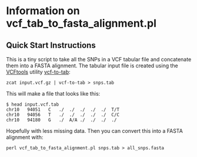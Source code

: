 # Information on vcf_tab_to_fasta_alignment.pl

## Quick Start Instructions

This is a tiny script to take all the SNPs in a VCF tabular file and concatenate them into a FASTA alignment. The tabular input file is created using the [VCFtools](http://vcftools.sourceforge.net/) utility [vcf-to-tab](http://vcftools.sourceforge.net/perl_module.html#vcf-to-tab):

	zcat input.vcf.gz | vcf-to-tab > snps.tab

This will make a file that looks like this:

	$ head input.vcf.tab
	chr10	94051	C	./	./	./	./	./	T/T
	chr10	94056	T	./	./	./	./	./	C/C
	chr10	94180	G	./	A/A	./	./	./	./

Hopefully with less missing data. Then you can convert this into a FASTA alignment with:

	perl vcf_tab_to_fasta_alignment.pl snps.tab > all_snps.fasta

